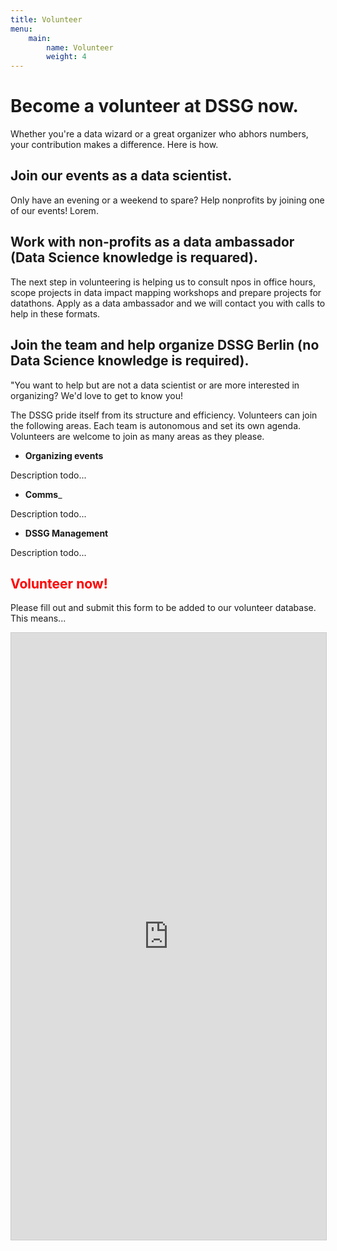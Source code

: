 ```yaml
---
title: Volunteer
menu:
    main:
        name: Volunteer
        weight: 4
---
```




# Become a volunteer at DSSG now.
Whether you're a data wizard or a great organizer who abhors numbers, your contribution makes a difference. Here is how.

## Join our events as a data scientist.
Only have an evening or a weekend to spare? Help nonprofits
by joining one of our events! Lorem.

## Work with non-profits as a data ambassador (Data Science knowledge is requared).
The next step in volunteering is helping us to consult npos in office hours,
scope projects in data impact mapping workshops and prepare projects for datathons.
Apply as a data ambassador and we will contact you with calls to help in these formats.

## Join the team and help organize DSSG Berlin (no Data Science knowledge is required).
"You want to help but are not a data scientist or
are more interested in organizing? We'd love to get to know you!

The DSSG pride itself from its structure and efficiency.
Volunteers can join the following areas.
Each team is autonomous and set its own agenda.
Volunteers are welcome to join as many areas as they please.

- __Organizing events__

Description	todo...

- __Comms___

Description	todo...

-	__DSSG Management__

Description	todo...

## <span style="color:red"> Volunteer now! </span>

Please fill out and submit this form to be added to our volunteer database. This means...

<aside id="volunteer-form">
<script src="https://static.airtable.com/js/embed/embed_snippet_v1.js"></script><iframe class="airtable-embed airtable-dynamic-height" src="https://airtable.com/embed/shrKOUcWWo5jrapqE?backgroundColor=green" frameborder="0" onmousewheel="" width="100%" height="971" style="background: transparent; border: 1px solid #ccc;"></iframe>
</aside>
